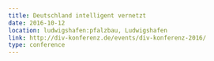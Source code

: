 ```yaml
---
title: Deutschland intelligent vernetzt
date: 2016-10-12
location: ludwigshafen:pfalzbau, Ludwigshafen
link: http://div-konferenz.de/events/div-konferenz-2016/
type: conference
---
```

